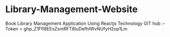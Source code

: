 # Library-Management-Website
Book Library Management Application Using Reactjs Technology
GIT hub :- Token = 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
